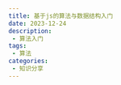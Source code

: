 ```yaml
---
title: 基于js的算法与数据结构入门
date: 2023-12-24
description:
 - 算法入门
tags:
 - 算法
categories: 
 - 知识分享
---
```

